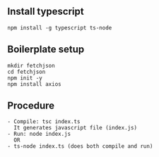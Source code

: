 ## Install typescript

    npm install -g typescript ts-node

## Boilerplate setup

    mkdir fetchjson
    cd fetchjson
    npm init -y
    npm install axios

## Procedure

    - Compile: tsc index.ts
      It generates javascript file (index.js)
    - Run: node index.js
      OR
    - ts-node index.ts (does both compile and run)
